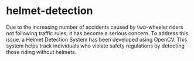 # helmet-detection
Due to the increasing number of accidents caused by two-wheeler riders not following traffic rules, it has become a serious concern. To address this issue, a Helmet Detection System has been developed using OpenCV. This system helps track individuals who violate safety regulations by detecting those riding without helmets.
